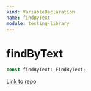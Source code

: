 ```yaml
---
kind: VariableDeclaration
name: findByText
module: testing-library
---
```


# findByText

```ts
const findByText: FindByText;
```

[Link to repo](https://github.com/testing-library/angular-testing-library/blob/master/node_modules/@testing-library/dom/types/queries.d.ts#L108-L108)
